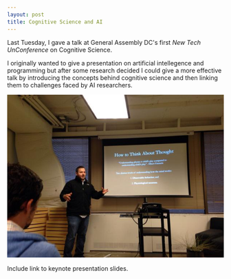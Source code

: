 ```yaml
---
layout: post
title: Cognitive Science and AI
---
```


Last Tuesday, I gave a talk at General Assembly DC's first *New Tech UnConference* on Cognitive Science.

I originally wanted to give a presentation on artificial intellegence and programming but after some research decided I could give a more effective talk by introducing the concepts behind cognitive science and then linking them to challenges faced by AI researchers. 

![Me Presenting](/assets/CogSci_Presentation.jpg)

Include link to keynote presentation slides.
